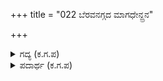 +++
title = "022 ಬೆರವನಗ್ಗದ ಮಾಗಧೇನ್ದ್ರನ"

+++

<details><summary>ಗದ್ಯ (ಕ.ಗ.ಪ) </summary>

22. ಅತಿಶಯವಾದ ಮಾಗಧೇಂದ್ರನನ್ನು ಸೋಲಿಸಿದ ಸಂಭ್ರಮದಲ್ಲಿ ಇರುವವನು ಭೀಮ. ಜರಾಸಂಧನ  ಸೆರೆಮನೆಯಲ್ಲಿ ಸಿಕ್ಕಿಬಿದ್ದಿದ್ದ ರಾಜರುಗಳನ್ನು ಸಾಲಾಗಿ ಬಿಡಿಸಿ ಕಳಿಸಿ ಕೀರ್ತಿಯನ್ನು ಪಡೆದವನು ಕೃಷ್ಣ. ಭೀಷ್ಮ , ಅನಾವಶ್ಯಕವಾಗಿ ಅವನ ಪೌರುಷವನ್ನೇಕೆ ಹೊಗಳುತ್ತೀಯೆ? ಇದ್ದದ್ದನ್ನು ಹೇಳಿದರೆ, ಅವನನ್ನು ಕಂಡರೆ ನನಗೆ ಮತ್ಸರವೆಂದು ಕಾಣುತ್ತದಲ್ಲವೆ ನಿಮಗೆ ?
</details>

<details><summary>ಪದಾರ್ಥ (ಕ.ಗ.ಪ) </summary>

ಬೆರ-ಸೊಕ್ಕು, ಗರ್ವಿಸು
</details>
